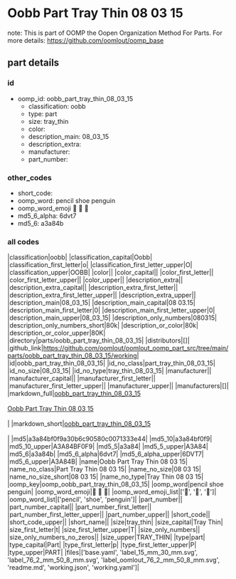# Oobb Part Tray Thin 08 03 15  

note: This is part of OOMP the Oopen Organization Method For Parts. For more details: https://github.com/oomlout/oomp_base

##  part details





### id
* oomp_id: oobb_part_tray_thin_08_03_15
  * classification: oobb
  * type: part
  * size: tray_thin
  * color: 
  * description_main: 08_03_15
  * description_extra: 
  * manufacturer: 
  * part_number: 

### other_codes
* short_code: 
* oomp_word: pencil shoe penguin
* oomp_word_emoji :pencil: :shoe: :penguin:
* md5_6_alpha: 6dvt7
* md5_6: a3a84b

### all codes 
|classification|oobb|
|classification_capital|Oobb|
|classification_first_letter|o|
|classification_first_letter_upper|O|
|classification_upper|OOBB|
|color||
|color_capital||
|color_first_letter||
|color_first_letter_upper||
|color_upper||
|description_extra||
|description_extra_capital||
|description_extra_first_letter||
|description_extra_first_letter_upper||
|description_extra_upper||
|description_main|08_03_15|
|description_main_capital|08 03.15|
|description_main_first_letter|0|
|description_main_first_letter_upper|0|
|description_main_upper|08_03_15|
|description_only_numbers|080315|
|description_only_numbers_short|80k|
|description_or_color|80k|
|description_or_color_upper|80K|
|directory|parts/oobb_part_tray_thin_08_03_15|
|distributors|[]|
|github_link|https://github.com/oomlout/oomlout_oomp_part_src/tree/main/parts/oobb_part_tray_thin_08_03_15/working|
|id|oobb_part_tray_thin_08_03_15|
|id_no_class|part_tray_thin_08_03_15|
|id_no_size|08_03_15|
|id_no_type|tray_thin_08_03_15|
|manufacturer||
|manufacturer_capital||
|manufacturer_first_letter||
|manufacturer_first_letter_upper||
|manufacturer_upper||
|manufacturers|[]|
|markdown_full|[oobb_part_tray_thin_08_03_15](https://github.com/oomlout/oomlout_oomp_part_src/tree/main/parts/oobb_part_tray_thin_08_03_15/working)<br>[](https://github.com/oomlout/oomlout_oomp_part_src/tree/main/parts/oobb_part_tray_thin_08_03_15/working)<br>[Oobb Part Tray Thin 08 03 15](https://github.com/oomlout/oomlout_oomp_part_src/tree/main/parts/oobb_part_tray_thin_08_03_15/working)<br><br>|
|markdown_short|[oobb_part_tray_thin_08_03_15](https://github.com/oomlout/oomlout_oomp_part_src/tree/main/parts/oobb_part_tray_thin_08_03_15/working)<br><br>|
|md5|a3a84bf0f9a30b6c90580c0071333e44|
|md5_10|a3a84bf0f9|
|md5_10_upper|A3A84BF0F9|
|md5_5|a3a84|
|md5_5_upper|A3A84|
|md5_6|a3a84b|
|md5_6_alpha|6dvt7|
|md5_6_alpha_upper|6DVT7|
|md5_6_upper|A3A84B|
|name|Oobb Part Tray Thin 08 03 15|
|name_no_class|Part Tray Thin 08 03 15|
|name_no_size|08 03 15|
|name_no_size_short|08 03 15|
|name_no_type|Tray Thin 08 03 15|
|oomp_key|oomp_oobb_part_tray_thin_08_03_15|
|oomp_word|pencil shoe penguin|
|oomp_word_emoji|:pencil: :shoe: :penguin:|
|oomp_word_emoji_list|[':pencil:', ':shoe:', ':penguin:']|
|oomp_word_list|['pencil', 'shoe', 'penguin']|
|part_number||
|part_number_capital||
|part_number_first_letter||
|part_number_first_letter_upper||
|part_number_upper||
|short_code||
|short_code_upper||
|short_name||
|size|tray_thin|
|size_capital|Tray Thin|
|size_first_letter|t|
|size_first_letter_upper|T|
|size_only_numbers||
|size_only_numbers_no_zeros||
|size_upper|TRAY_THIN|
|type|part|
|type_capital|Part|
|type_first_letter|p|
|type_first_letter_upper|P|
|type_upper|PART|
|files|['base.yaml', 'label_15_mm_30_mm.svg', 'label_76_2_mm_50_8_mm.svg', 'label_oomlout_76_2_mm_50_8_mm.svg', 'readme.md', 'working.json', 'working.yaml']|
